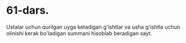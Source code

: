 # 61-dars.
Ustalar uchun qurilgan uyga ketadigan g'ishtlar va usha g'ishtla uchun olinishi kerak bo'ladigan summani hisoblab beradigan sayt.
